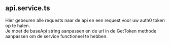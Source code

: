 ## api.service.ts

Hier gebeuren alle requests naar de api en een request voor uw auth0 token op te halen.\
Je moet de baseApi string aanpassen en de url in de GetToken methode aanpassen om de service functioneel te hebben. 
